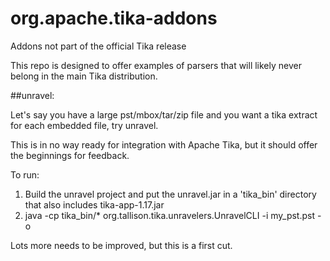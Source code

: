# org.apache.tika-addons
Addons not part of the official Tika release

This repo is designed to offer examples of parsers that will likely never belong in the main Tika distribution.

##unravel:

Let's say you have a large pst/mbox/tar/zip file and you
want a tika extract for each embedded file, try unravel.

This is in no way ready for integration with Apache Tika, but it should offer the beginnings for feedback.

To run:
1. Build the unravel project and put the unravel.jar in a 'tika_bin' directory that also includes tika-app-1.17.jar
2. java -cp tika_bin/* org.tallison.tika.unravelers.UnravelCLI -i my_pst.pst -o <outdir>

Lots more needs to be improved, but this is a first cut.
